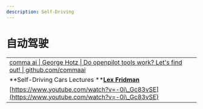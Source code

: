 ```yaml
---
description: Self-Driving
---
```


# 自动驾驶

|                                                                                                                                          |
| ---------------------------------------------------------------------------------------------------------------------------------------- |
| [comma ai \| George Hotz \| Do openpilot tools work? Let's find out! \| github.com/commaai](https://www.youtube.com/watch?v=ixfAdv9sL30) |
| **Self-Driving Cars Lectures **[**Lex Fridman**](https://www.youtube.com/playlist?list=PLrAXtmErZgOeY0lkVCIVafdGFOTi45amq)               |
| [https://www.youtube.com/watch?v=-0i\_Gc83vSE](https://www.youtube.com/watch?v=-0i\_Gc83vSE)                                             |
